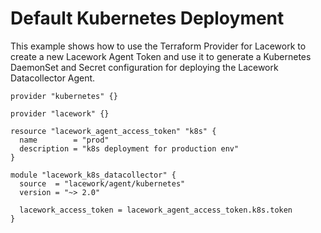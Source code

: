 # Default Kubernetes Deployment

This example shows how to use the Terraform Provider for Lacework to create
a new Lacework Agent Token and use it to generate a Kubernetes DaemonSet and
Secret configuration for deploying the Lacework Datacollector Agent.

```hcl
provider "kubernetes" {}

provider "lacework" {}

resource "lacework_agent_access_token" "k8s" {
  name        = "prod"
  description = "k8s deployment for production env"
}

module "lacework_k8s_datacollector" {
  source  = "lacework/agent/kubernetes"
  version = "~> 2.0"

  lacework_access_token = lacework_agent_access_token.k8s.token
}
```
